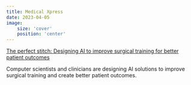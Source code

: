 ```yaml
---
title: Medical Xpress
date: 2023-04-05
image:
    size: 'cover'
    position: 'center'
---
```


[The perfect stitch: Designing AI to improve surgical training for better patient outcomes](https://medicalxpress.com/news/2023-04-ai-surgical-patient-outcomes.html)

Computer scientists and clinicians are designing AI solutions to improve surgical training and create better patient outcomes.

<!--more-->